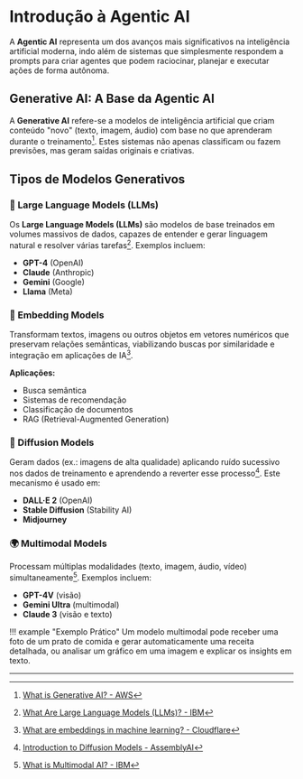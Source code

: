 # Introdução à Agentic AI

A **Agentic AI** representa um dos avanços mais significativos na inteligência artificial moderna, indo além de sistemas que simplesmente respondem a prompts para criar agentes que podem raciocinar, planejar e executar ações de forma autônoma.

## Generative AI: A Base da Agentic AI

A **Generative AI** refere-se a modelos de inteligência artificial que criam conteúdo "novo" (texto, imagem, áudio) com base no que aprenderam durante o treinamento[^1]. Estes sistemas não apenas classificam ou fazem previsões, mas geram saídas originais e criativas.

## Tipos de Modelos Generativos

### 🧠 Large Language Models (LLMs)

Os **Large Language Models (LLMs)** são modelos de base treinados em volumes massivos de dados, capazes de entender e gerar linguagem natural e resolver várias tarefas[^2]. Exemplos incluem:

- **GPT-4** (OpenAI)
- **Claude** (Anthropic)
- **Gemini** (Google)
- **Llama** (Meta)

### 🎯 Embedding Models

Transformam textos, imagens ou outros objetos em vetores numéricos que preservam relações semânticas, viabilizando buscas por similaridade e integração em aplicações de IA[^3].

**Aplicações:**

- Busca semântica
- Sistemas de recomendação
- Classificação de documentos
- RAG (Retrieval-Augmented Generation)

### 🎨 Diffusion Models

Geram dados (ex.: imagens de alta qualidade) aplicando ruído sucessivo nos dados de treinamento e aprendendo a reverter esse processo[^4]. Este mecanismo é usado em:

- **DALL·E 2** (OpenAI)
- **Stable Diffusion** (Stability AI)
- **Midjourney**

### 🌍 Multimodal Models

Processam múltiplas modalidades (texto, imagem, áudio, vídeo) simultaneamente[^6]. Exemplos incluem:

- **GPT-4V** (visão)
- **Gemini Ultra** (multimodal)
- **Claude 3** (visão e texto)

!!! example "Exemplo Prático"
    Um modelo multimodal pode receber uma foto de um prato de comida e gerar automaticamente uma receita detalhada, ou analisar um gráfico em uma imagem e explicar os insights em texto.

---

[^1]: [What is Generative AI? - AWS](https://aws.amazon.com/what-is/generative-ai/)
[^2]: [What Are Large Language Models (LLMs)? - IBM](https://www.ibm.com/think/topics/large-language-models)
[^3]: [What are embeddings in machine learning? - Cloudflare](https://www.cloudflare.com/learning/ai/what-are-embeddings/)
[^4]: [Introduction to Diffusion Models - AssemblyAI](https://www.assemblyai.com/blog/diffusion-models-for-machine-learning-introduction)
[^6]: [What is Multimodal AI? - IBM](https://www.ibm.com/think/topics/multimodal-ai)
